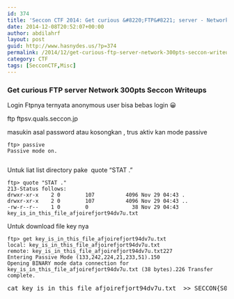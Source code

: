 ```yaml
---
id: 374
title: 'Seccon CTF 2014: Get curious &#8220;FTP&#8221; server - Network 300pts'
date: 2014-12-08T20:52:07+00:00
author: abdilahrf
layout: post
guid: http://www.hasnydes.us/?p=374
permalink: /2014/12/get-curious-ftp-server-network-300pts-seccon-writeups/
category: CTF
tags: [SecconCTF,Misc]
---
```

### Get curious FTP server Network 300pts Seccon Writeups

Login Ftpnya ternyata anonymous user bisa bebas login 😀

ftp ftpsv.quals.seccon.jp

masukin asal password atau kosongkan , trus aktiv kan mode passive

<pre><code class="language-markup">ftp&gt; passive
Passive mode on.

</code></pre>

Untuk liat list directory pake  quote “STAT .”

<pre><code class="language-markup">ftp&gt; quote "STAT ."
213-Status follows:
drwxr-xr-x    2 0        107          4096 Nov 29 04:43 .
drwxr-xr-x    2 0        107          4096 Nov 29 04:43 ..
-rw-r--r--    1 0        0              38 Nov 29 04:43 key_is_in_this_file_afjoirefjort94dv7u.txt
</code></pre>

Untuk download file key nya

<pre><code class="language-markup">ftp&gt; get key_is_in_this_file_afjoirefjort94dv7u.txt
local: key_is_in_this_file_afjoirefjort94dv7u.txt 
remote: key_is_in_this_file_afjoirefjort94dv7u.txt227 
Entering Passive Mode (133,242,224,21,233,51).150 
Opening BINARY mode data connection for key_is_in_this_file_afjoirefjort94dv7u.txt (38 bytes).226 Transfer complete.</code></pre>

<pre>cat key_is_in_this_file_afjoirefjort94dv7u.txt  &gt;&gt; SECCON{S0m3+im3_Pr0t0c0l_t411_4_1i3.}</pre>
